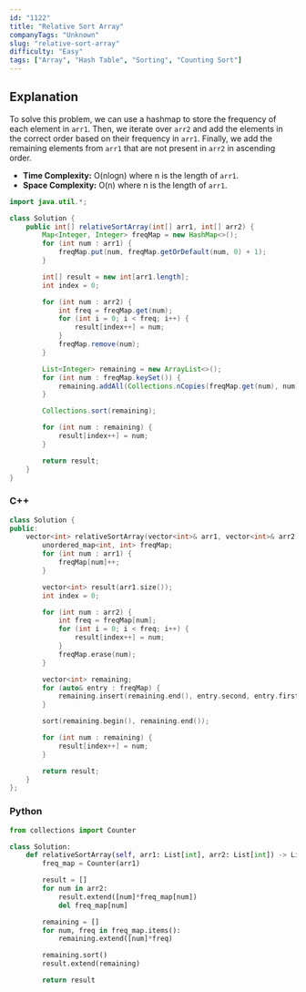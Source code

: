 ```yaml
---
id: "1122"
title: "Relative Sort Array"
companyTags: "Unknown"
slug: "relative-sort-array"
difficulty: "Easy"
tags: ["Array", "Hash Table", "Sorting", "Counting Sort"]
---
```


## Explanation
To solve this problem, we can use a hashmap to store the frequency of each element in `arr1`. Then, we iterate over `arr2` and add the elements in the correct order based on their frequency in `arr1`. Finally, we add the remaining elements from `arr1` that are not present in `arr2` in ascending order.

- **Time Complexity:** O(nlogn) where n is the length of `arr1`.
- **Space Complexity:** O(n) where n is the length of `arr1`.
```java
import java.util.*;

class Solution {
    public int[] relativeSortArray(int[] arr1, int[] arr2) {
        Map<Integer, Integer> freqMap = new HashMap<>();
        for (int num : arr1) {
            freqMap.put(num, freqMap.getOrDefault(num, 0) + 1);
        }

        int[] result = new int[arr1.length];
        int index = 0;

        for (int num : arr2) {
            int freq = freqMap.get(num);
            for (int i = 0; i < freq; i++) {
                result[index++] = num;
            }
            freqMap.remove(num);
        }

        List<Integer> remaining = new ArrayList<>();
        for (int num : freqMap.keySet()) {
            remaining.addAll(Collections.nCopies(freqMap.get(num), num));
        }

        Collections.sort(remaining);

        for (int num : remaining) {
            result[index++] = num;
        }

        return result;
    }
}
```

### C++
```cpp
class Solution {
public:
    vector<int> relativeSortArray(vector<int>& arr1, vector<int>& arr2) {
        unordered_map<int, int> freqMap;
        for (int num : arr1) {
            freqMap[num]++;
        }

        vector<int> result(arr1.size());
        int index = 0;

        for (int num : arr2) {
            int freq = freqMap[num];
            for (int i = 0; i < freq; i++) {
                result[index++] = num;
            }
            freqMap.erase(num);
        }

        vector<int> remaining;
        for (auto& entry : freqMap) {
            remaining.insert(remaining.end(), entry.second, entry.first);
        }

        sort(remaining.begin(), remaining.end());

        for (int num : remaining) {
            result[index++] = num;
        }

        return result;
    }
};
```

### Python
```python
from collections import Counter

class Solution:
    def relativeSortArray(self, arr1: List[int], arr2: List[int]) -> List[int]:
        freq_map = Counter(arr1)

        result = []
        for num in arr2:
            result.extend([num]*freq_map[num])
            del freq_map[num]

        remaining = []
        for num, freq in freq_map.items():
            remaining.extend([num]*freq)

        remaining.sort()
        result.extend(remaining)

        return result
```